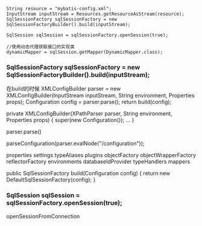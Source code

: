 
```
String resource = "mybatis-config.xml";
InputStream inputStream = Resources.getResourceAsStream(resource);
SqlSessionFactory sqlSessionFactory = new SqlSessionFactoryBuilder().build(inputStream);

SqlSession sqlSession = sqlSessionFactory.openSession(true);

//使用动态代理获取接口的实现类
dynamicMapper = sqlSession.getMapper(DynamicMapper.class);
```

### SqlSessionFactory sqlSessionFactory = new SqlSessionFactoryBuilder().build(inputStream);

在build的时候
XMLConfigBuilder parser = new XMLConfigBuilder(InputStream inputStream, String environment, Properties props);
Configuration config = parser.parse();
return build(config);


private XMLConfigBuilder(XPathParser parser, String environment, Properties props) {
    super(new Configuration());
    ...
}


parser.parse()

parseConfiguration(parser.evalNode("/configuration"));

> 
properties
settings
typeAliases
plugins
objectFactory
objectWrapperFactory
reflectorFactory
environments
databaseIdProvider
typeHandlers
mappers


public SqlSessionFactory build(Configuration config) {
	return new DefaultSqlSessionFactory(config);
}


### SqlSession sqlSession = sqlSessionFactory.openSession(true);






openSessionFromConnection








